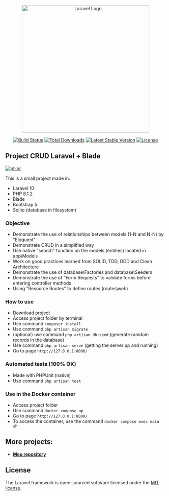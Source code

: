 <p align="center"><a href="https://laravel.com" target="_blank"><img src="https://raw.githubusercontent.com/laravel/art/master/logo-lockup/5%20SVG/2%20CMYK/1%20Full%20Color/laravel-logolockup-cmyk-red.svg" width="400" alt="Laravel Logo"></a></p>

<p align="center">
<a href="https://github.com/laravel/framework/actions"><img src="https://github.com/laravel/framework/workflows/tests/badge.svg" alt="Build Status"></a>
<a href="https://packagist.org/packages/laravel/framework"><img src="https://img.shields.io/packagist/dt/laravel/framework" alt="Total Downloads"></a>
<a href="https://packagist.org/packages/laravel/framework"><img src="https://img.shields.io/packagist/v/laravel/framework" alt="Latest Stable Version"></a>
<a href="https://packagist.org/packages/laravel/framework"><img src="https://img.shields.io/packagist/l/laravel/framework" alt="License"></a>
</p>

## Project CRUD Laravel + Blade
[![pt-br](https://img.shields.io/badge/lang-pt--br-green.svg)](https://github.com/roddsdev/product-store-blade/blob/main/README.md)

This is a small project made in:

- Laravel 10
- PHP 8.1.2
- Blade
- Bootstrap 5
- Sqlite (database in filesystem)


### Objective

- Demonstrate the use of relationships between models (1-N and N-N) by "Eloquent"
- Demonstrate CRUD in a simplified way
- Use native "search" function on the models (entities) located in app\Models
- Work on good practices learned from SOLID, TDD, DDD and Clean Architecture
- Demonstrate the use of database\Factories and database\Seeders
- Demonstrate the use of "Form Requests" to validate forms before entering controller methods
- Using "Resource Routes" to define routes (routes\web)

### How to use

- Download project
- Access project folder by terminal
- Use command `composer install`
- Use command `php artisan migrate`
- (optional) use command `php artisan db:seed` (generate ramdom records in the database)
- Use command `php artisan serve` (getting the server up and running)
- Go to page `http://127.0.0.1:8000/`

### Automated tests (100% OK)

- Made with PHPUnit (native)
- Use command `php artisan test`

### Use in the Docker container

- Access project folder
- Use command `docker compose up`
- Go to page `http://127.0.0.1:8000/`
- To access the container, use the command `docker compose exec main sh`

## More projects:

- **[Meu repository](https://github.com/roddsdev?tab=repositories)**

## License

The Laravel framework is open-sourced software licensed under the [MIT license](https://opensource.org/licenses/MIT).
